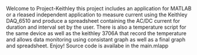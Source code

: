 Welcome to Project-Keithley this project includes an application for MATLAB or a rleased independent application to measure current using the Keithley DAQ_6510 and produce a spreadsheet containing the AC/DC current for duration and interval set 
by the user. There is also a temperature script for the same device as well as the keithley 3706A that record the temperature and allows data monitoring using consistant graph as well as a final graph and spreadsheet.
Enjoy! Source code is availabe in the main.mlapp
